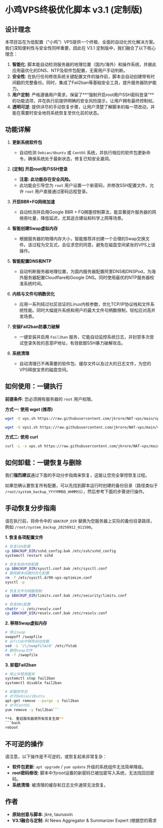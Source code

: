 # 小鸡VPS终极优化脚本 v3.1 (定制版)

## 设计理念

本项目旨在为低配置（“小鸡”）VPS提供一个终极、全面的自动化优化解决方案。我们深知便利性与安全性同样重要，因此在 V3.1 定制版中，我们融合了以下核心理念：

1.  **智能化**: 脚本能自动检测服务器的地理位置（国内/海外）和操作系统，并据此应用最优化的DNS、NTP及软件包配置，无需用户手动判断。
2.  **安全性**: 在执行任何修改系统关键配置文件的操作前，脚本会自动创建带有时间戳的完整备份。同时，集成了Fail2ban等基础安全工具，提升服务器防护能力。
3.  **用户定制**: 严格遵循用户需求，保留了**“强制开启root用户SSH密码登录”**的功能选项，并在执行前提供明确的安全风险提示，让用户拥有最终控制权。
4.  **透明可逆**: 提供详尽的手动恢复步骤，让用户清楚了解脚本的每一项改动，并能在需要时安全地将系统恢复至优化前的状态。

## 功能详解

1.  **更新系统软件包**
    *   自动检测 `Debian/Ubuntu` 或 `CentOS` 系统，并执行相应的软件包更新命令，确保系统处于最新状态，修复已知安全漏洞。

2.  **[定制] 开启root用户SSH登录**
    *   **注意: 此功能存在安全风险。**
    *   此功能会引导您为 `root` 用户设置一个新密码，并修改SSH配置文件，允许 `root` 用户直接通过密码远程登录。

3.  **开启BBR+FQ网络加速**
    *   自动检测并启用Google BBR + FQ拥塞控制算法，能显著提升服务器的网络吞吐量，降低延迟，尤其适合建站和科学上网等场景。

4.  **智能创建Swap虚拟内存**
    *   根据服务器的物理内存大小，智能推荐并创建一个合理的Swap交换文件。该过程为交互式，会征求您的同意，避免在磁盘空间紧张的VPS上误操作。

5.  **智能配置DNS和NTP**
    *   自动判断服务器地理位置，为国内服务器配置阿里DNS和DNSPod，为海外服务器配置Cloudflare和Google DNS。同时使用最优的NTP服务器校准系统时间。

6.  **内核与文件句柄数优化**
    *   应用一系列经过社区验证的Linux内核参数，优化TCP/IP协议栈和文件系统性能。同时大幅提升系统和用户的最大文件句柄数限制，轻松应对高并发场景。

7.  **安装Fail2ban防暴力破解**
    *   一键安装并启用 `Fail2ban` 服务，它能自动监控系统日志，并封禁多次尝试登录失败的恶意IP地址，有效抵御SSH暴力破解攻击。

8.  **系统清理**
    *   自动清理已不再需要的软件包、缓存文件以及过大的日志文件，为您的VPS释放宝贵的磁盘空间。

## 如何使用：一键执行

**前提条件**: 您必须拥有服务器的 `root` 用户权限。

**方式一: 使用 wget (推荐)**
```bash
wget -O vps.sh https://raw.githubusercontent.com/jkrore/NAT-vps/main/vps.sh && bash vps.sh
```


```bash
wget -O vps1.sh https://raw.githubusercontent.com/jkrore/NAT-vps/main/vps1.sh && chmod +x vps1.sh && ./vps1.sh
```

**方式二: 使用 curl**
```bash
curl -L -o vps.sh https://raw.githubusercontent.com/jkrore/NAT-vps/main/vps.sh && bash vps.sh
```

## 如何卸载：一键恢复与删除

我们**强烈建议**通过下面的手动分步指南来恢复，这能让您完全掌控恢复过程。

如果您确认要恢复所有配置，可以先找到脚本运行时创建的备份目录（路径类似于 `/root/system_backup_YYYYMMDD_HHMMSS`），然后参考下面的步骤进行操作。

## 手动恢复分步指南

请在执行前，将命令中的 `$BACKUP_DIR` 替换为您服务器上实际的备份目录路径，例如 `/root/system_backup_20250912_011500`。

**1. 恢复各项配置文件**
```bash
# 恢复SSH配置
cp $BACKUP_DIR/sshd_config.bak /etc/ssh/sshd_config
systemctl restart sshd

# 恢复系统内核配置
cp $BACKUP_DIR/sysctl.conf.bak /etc/sysctl.conf
# 删除脚本创建的优化配置
rm -f /etc/sysctl.d/99-vps-optimize.conf
sysctl -p

# 恢复文件句柄数限制
cp $BACKUP_DIR/limits.conf.bak /etc/security/limits.conf

# 恢复DNS配置
chattr -i /etc/resolv.conf
cp $BACKUP_DIR/resolv.conf.bak /etc/resolv.conf
```

**2. 移除Swap虚拟内存**
```bash
# 停止swap
swapoff /swapfile
# 从fstab中移除自动挂载
sed -i '/\/swapfile/d' /etc/fstab
# 删除swap文件
rm -f /swapfile
```

**3. 卸载Fail2ban**
```bash
# 停止并禁用服务
systemctl stop fail2ban
systemctl disable fail2ban

# 卸载软件包
# 对于Debian/Ubuntu
apt-get remove --purge -y fail2ban
# 对于CentOS
yum remove -y fail2ban```

**4. 重启服务器使所有恢复生效**
```bash
reboot
```

## 不可逆的操作

请注意，以下操作是不可逆的，或恢复起来非常复杂：

*   **软件包更新**: `apt upgrade` / `yum update` 升级的系统组件无法简单降级。
*   **root密码修改**: 脚本中为root设置的新密码已被加密写入系统，无法找回旧密码。
*   **系统清理**: 被清理的缓存和日志文件通常无法恢复。

## 作者

*   **原始创意与脚本**: jkre, taurusxin
*   **V3.1融合与定制**: AI News Aggregator & Summarizer Expert (根据您的需求
